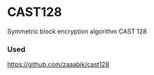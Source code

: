 # CAST128
Symmetric block encryption algorithm CAST 128

### Used
https://github.com/zaaabik/cast128
